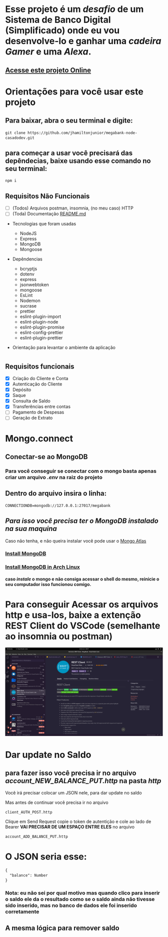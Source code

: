 # Esse projeto é um *desafio* de um Sistema de **Banco Digital** (Simplificado) onde eu vou desenvolve-lo e ganhar uma ***cadeira Gamer*** e uma ***Alexa***.

## [Acesse este projeto Online](34.95.186.221)

# Orientações para você usar este projeto

## Para baixar, abra o seu terminal e digite:
```
git clone https://github.com/jhamiltonjunior/megabank-node-casadodev.git
```

## para começar a usar você precisará das depêndecias, baixe usando esse comando no seu terminal:
```
npm i
```

## Requisitos Não Funcionais

- [ ] (Todos) Arquivos postman, insomnia, (no meu caso) HTTP
- [ ] (Toda) Documentação [README.md](README.md)
- Tecnologias que foram usadas
  - NodeJS
  - Express
  - MongoDB
  - Mongoose
- Depêndencias
  - bcryptjs
  - dotenv
  - express
  - jsonwebtoken
  - mongoose
  - EsLint
  - Nodemon
  - sucrase
  - prettier
  - eslint-plugin-import
  - eslint-plugin-node
  - eslint-plugin-promise
  - eslint-config-prettier
  - eslint-plugin-prettier

- Orientação para levantar o ambiente da aplicação

#

## Requisitos funcionais
- [X] Criação do Cliente e Conta
- [X] Autenticação do Cliente
- [X] Depósito
- [X] Saque
- [X] Consulta de Saldo
- [X] Transferências entre contas
- [ ] Pagamento de Despesas
- [ ] Geração de Extrato

# Mongo.connect
## Conectar-se ao MongoDB

### Para você conseguir se conectar com o mongo basta apenas criar um arquivo *.env* na raiz do projeto

## Dentro do arquivo insira o linha:
```
CONNECTIONDB=mongodb://127.0.0.1:27017/megabank
```

## *Para isso você precisa ter o MongoDB instalado na sua maquina*

Caso não tenha, e não queira instalar você pode usar o [Mongo Atlas](https://www.mongodb.com/atlas/database?tck=docs_server)

### [Install MongoDB](https://docs.mongodb.com/manual/installation/)

### [Install MongoDB in Arch Linux](https://wiki.archlinux.org/title/MongoDB)

#### caso *instale* o mongo e não consiga acessar o shell do mesmo, reinicie o seu computador isso funcionou comigo.

# Para conseguir Acessar os arquivos http e usa-los, baixe a extenção REST Client do VSCode (semelhante ao insomnia ou postman)

![Essa Extenção aí hehehehe!](images/REST-Client.png)

# Dar update no Saldo

## para fazer isso você precisa ir no arquivo *account_NEW_BALANCE_PUT.http* na pasta *http*

Vocẽ irá precisar colocar um JSON nele, para dar update no saldo

Mas antes de continuar você precisa ir no arquivo
```
client_AUTH_POST.http
```
Clique em Send Request copie o token de autentição e cole ao
lado de Bearer **VAI PRECISAR DE UM ESPAÇO ENTRE ELES** no arquivo
```
account_ADD_BALANCE_PUT.http
```

# O JSON seria esse:
```
{
  "balance": Number
}
```
### Nota: eu não sei por qual motivo mas quando clico para inserir o saldo ele da o resultado como se o saldo ainda não tivesse sido inserido, mas no banco de dados ele foi inserido corretamente

## A mesma lógica para remover saldo